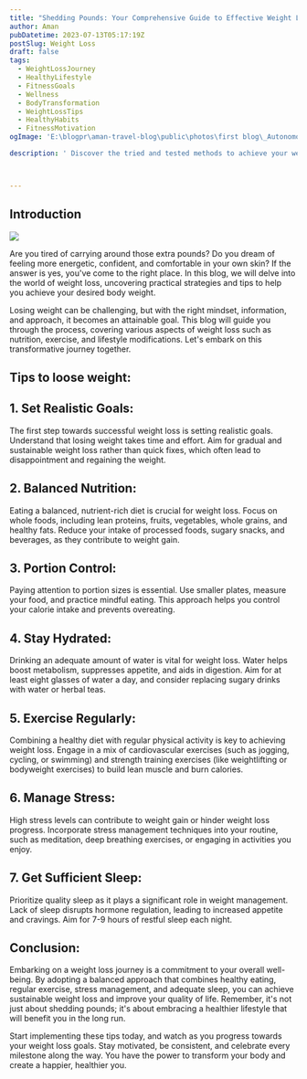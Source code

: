 ```yaml
---
title: "Shedding Pounds: Your Comprehensive Guide to Effective Weight Loss"
author: Aman
pubDatetime: 2023-07-13T05:17:19Z
postSlug: Weight Loss
draft: false
tags:
  - WeightLossJourney
  - HealthyLifestyle
  - FitnessGoals
  - Wellness
  - BodyTransformation
  - WeightLossTips
  - HealthyHabits
  - FitnessMotivation
ogImage: 'E:\blogpr\aman-travel-blog\public\photos\first blog\_Autonomous Wea 0.png'

description: ' Discover the tried and tested methods to achieve your weight loss goals. This blog provides valuable insights, tips, and strategies to help you embark on a successful weight loss journey and embrace a healthier lifestyle.'



---
```

## Introduction
![](https://images.hindustantimes.com/img/2021/09/30/1600x900/abdominal_fat_(1)_1632997411712_1632997414716.jpg)

Are you tired of carrying around those extra pounds? Do you dream of feeling more energetic, confident, and comfortable in your own skin? If the answer is yes, you've come to the right place. In this blog, we will delve into the world of weight loss, uncovering practical strategies and tips to help you achieve your desired body weight.

Losing weight can be challenging, but with the right mindset, information, and approach, it becomes an attainable goal. This blog will guide you through the process, covering various aspects of weight loss such as nutrition, exercise, and lifestyle modifications. Let's embark on this transformative journey together.


## Tips to loose weight:

## 1. Set Realistic Goals:
 The first step towards successful weight loss is setting realistic goals. Understand that losing weight takes time and effort. Aim for gradual and sustainable weight loss rather than quick fixes, which often lead to disappointment and regaining the weight.

## 2. Balanced Nutrition: 
Eating a balanced, nutrient-rich diet is crucial for weight loss. Focus on whole foods, including lean proteins, fruits, vegetables, whole grains, and healthy fats. Reduce your intake of processed foods, sugary snacks, and beverages, as they contribute to weight gain.

## 3. Portion Control:
 Paying attention to portion sizes is essential. Use smaller plates, measure your food, and practice mindful eating. This approach helps you control your calorie intake and prevents overeating.

## 4. Stay Hydrated:
 Drinking an adequate amount of water is vital for weight loss. Water helps boost metabolism, suppresses appetite, and aids in digestion. Aim for at least eight glasses of water a day, and consider replacing sugary drinks with water or herbal teas.

## 5. Exercise Regularly:
 Combining a healthy diet with regular physical activity is key to achieving weight loss. Engage in a mix of cardiovascular exercises (such as jogging, cycling, or swimming) and strength training exercises (like weightlifting or bodyweight exercises) to build lean muscle and burn calories.

## 6. Manage Stress: 
High stress levels can contribute to weight gain or hinder weight loss progress. Incorporate stress management techniques into your routine, such as meditation, deep breathing exercises, or engaging in activities you enjoy.

## 7. Get Sufficient Sleep:
 Prioritize quality sleep as it plays a significant role in weight management. Lack of sleep disrupts hormone regulation, leading to increased appetite and cravings. Aim for 7-9 hours of restful sleep each night.

## Conclusion:
Embarking on a weight loss journey is a commitment to your overall well-being. By adopting a balanced approach that combines healthy eating, regular exercise, stress management, and adequate sleep, you can achieve sustainable weight loss and improve your quality of life. Remember, it's not just about shedding pounds; it's about embracing a healthier lifestyle that will benefit you in the long run.

Start implementing these tips today, and watch as you progress towards your weight loss goals. Stay motivated, be consistent, and celebrate every milestone along the way. You have the power to transform your body and create a happier, healthier you.